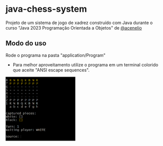 # java-chess-system
Projeto de um sistema de jogo de xadrez construído com Java durante o curso "Java 2023 Programação Orientada a Objetos" de [@acenelio](https://github.com/acenelio)

## Modo do uso
Rode o programa na pasta "application/Program"
- Para melhor aproveitamento utilize o programa em um terminal colorido que aceite "ANSI escape sequences".


<img src="images/Chess.png" width="45%" height="auto" margin="0 auto"/>
